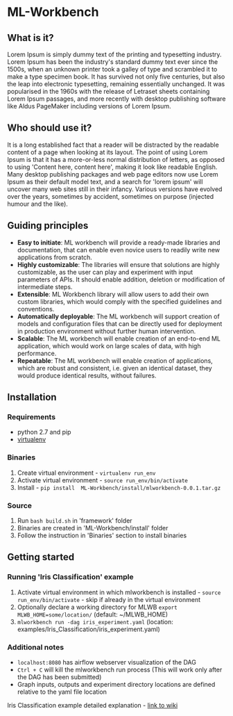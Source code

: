 # ML-Workbench

## What is it?
Lorem Ipsum is simply dummy text of the printing and typesetting industry. Lorem Ipsum has been the industry's standard dummy text ever since the 1500s, when an unknown printer took a galley of type and scrambled it to make a type specimen book. It has survived not only five centuries, but also the leap into electronic typesetting, remaining essentially unchanged. It was popularised in the 1960s with the release of Letraset sheets containing Lorem Ipsum passages, and more recently with desktop publishing software like Aldus PageMaker including versions of Lorem Ipsum.

## Who should use it?
It is a long established fact that a reader will be distracted by the readable content of a page when looking at its layout. The point of using Lorem Ipsum is that it has a more-or-less normal distribution of letters, as opposed to using 'Content here, content here', making it look like readable English. Many desktop publishing packages and web page editors now use Lorem Ipsum as their default model text, and a search for 'lorem ipsum' will uncover many web sites still in their infancy. Various versions have evolved over the years, sometimes by accident, sometimes on purpose (injected humour and the like).

## Guiding principles

* **Easy to initiate**: ML workbench will provide a ready-made libraries and documentation, that can enable even novice users to readily write new applications from scratch. 
* **Highly customizable**: The libraries will ensure that solutions are highly customizable, as the user can play and experiment with input parameters of APIs. It should enable addition, deletion or modification of intermediate steps.
* **Extensible**: ML Workbench library will allow users to add their own custom libraries, which would comply with the specified guidelines and conventions.
* **Automatically deployable**: The ML workbench will support creation of models and configuration files that can be directly used for deployment in production environment without further human intervention.
* **Scalable**: The ML workbench will enable creation of an end-to-end ML application, which would work on large scales of data, with high performance.
* **Repeatable**: The ML workbench will enable creation of applications, which are robust and consistent, i.e. given an identical dataset, they would produce identical results, without failures.

## Installation

### Requirements
- python 2.7 and pip
- [virtualenv](https://virtualenv.pypa.io/en/stable/installation/)

### Binaries
1. Create virtual environment - `virtualenv run_env`
2. Activate virtual environment - `source run_env/bin/activate`
3. Install - `pip install  ML-Workbench/install/mlworkbench-0.0.1.tar.gz`

### Source
1. Run `bash build.sh` in 'framework' folder
2. Binaries are created in 'ML-Workbench/install' folder
3. Follow the instruction in 'Binaries' section to install binaries

## Getting started

### Running 'Iris Classification' example

1. Activate virtual environment in which mlworkbench is installed - `source run_env/bin/activate` - skip if already in the virtual environment
2. Optionally declare a working directory for MLWB  `export MLWB_HOME=some/location/` (default: ~/MLWB_HOME)
3. `mlworkbench run -dag iris_experiment.yaml` (location: examples/Iris_Classification/iris_experiment.yaml)

### Additional notes
+ `localhost:8080` has airflow webserver visualization of the DAG
+ `Ctrl + C` will kill the mlworkbench run process (This will work only after the DAG has been submitted)  
+ Graph inputs, outputs and experiment directory locations are defined relative to the yaml file location


Iris Classification example detailed explanation - [link to wiki](../location/)

